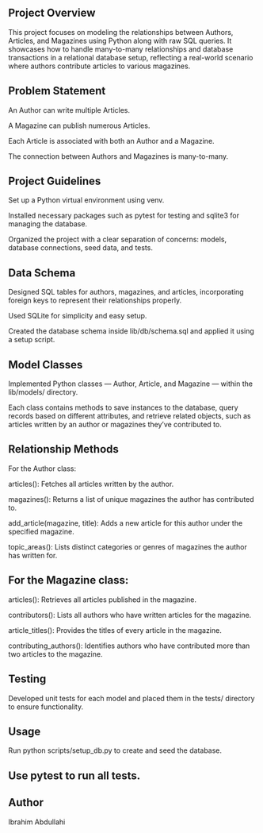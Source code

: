 ## Project Overview
This project focuses on modeling the relationships between Authors, Articles, and Magazines using Python along with raw SQL queries. It showcases how to handle many-to-many relationships and database transactions in a relational database setup, reflecting a real-world scenario where authors contribute articles to various magazines.

## Problem Statement
An Author can write multiple Articles.

A Magazine can publish numerous Articles.

Each Article is associated with both an Author and a Magazine.

The connection between Authors and Magazines is many-to-many.

## Project Guidelines
Set up a Python virtual environment using venv.

Installed necessary packages such as pytest for testing and sqlite3 for managing the database.

Organized the project with a clear separation of concerns: models, database connections, seed data, and tests.

## Data Schema
Designed SQL tables for authors, magazines, and articles, incorporating foreign keys to represent their relationships properly.

Used SQLite for simplicity and easy setup.

Created the database schema inside lib/db/schema.sql and applied it using a setup script.

## Model Classes
Implemented Python classes — Author, Article, and Magazine — within the lib/models/ directory.

Each class contains methods to save instances to the database, query records based on different attributes, and retrieve related objects, such as articles written by an author or magazines they’ve contributed to.

## Relationship Methods
For the Author class:

articles(): Fetches all articles written by the author.

magazines(): Returns a list of unique magazines the author has contributed to.

add_article(magazine, title): Adds a new article for this author under the specified magazine.

topic_areas(): Lists distinct categories or genres of magazines the author has written for.

## For the Magazine class:

articles(): Retrieves all articles published in the magazine.

contributors(): Lists all authors who have written articles for the magazine.

article_titles(): Provides the titles of every article in the magazine.

contributing_authors(): Identifies authors who have contributed more than two articles to the magazine.

## Testing
Developed unit tests for each model and placed them in the tests/ directory to ensure functionality.

## Usage
Run python scripts/setup_db.py to create and seed the database.

## Use pytest to run all tests.

## Author
Ibrahim Abdullahi